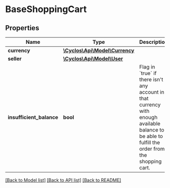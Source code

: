 # BaseShoppingCart

## Properties
Name | Type | Description | Notes
------------ | ------------- | ------------- | -------------
**currency** | [**\Cyclos\Api\Model\Currency**](Currency.md) |  | [optional] 
**seller** | [**\Cyclos\Api\Model\User**](User.md) |  | [optional] 
**insufficient_balance** | **bool** | Flag in &#x60;true&#x60; if there isn&#x27;t any account in that currency with enough available balance to be able to fulfill the order from the shopping cart. | [optional] 

[[Back to Model list]](../../README.md#documentation-for-models) [[Back to API list]](../../README.md#documentation-for-api-endpoints) [[Back to README]](../../README.md)

